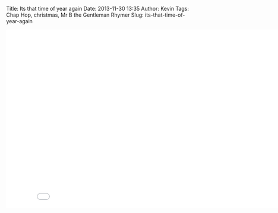 Title: Its that time of year again
Date: 2013-11-30 13:35
Author: Kevin
Tags: Chap Hop, christmas, Mr B the Gentleman Rhymer
Slug: its-that-time-of-year-again

<iframe src="//www.youtube-nocookie.com/embed/9QvShuDV3is" height="480" width="853" allowfullscreen frameborder="0"></iframe>
